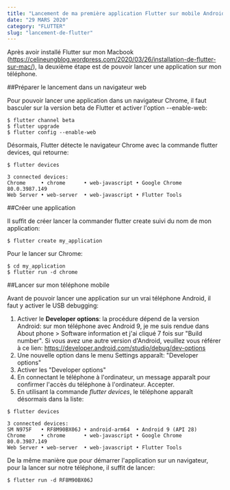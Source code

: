 ```yaml
---
title: "Lancement de ma première application Flutter sur mobile Android"
date: "29 MARS 2020"
category: "FLUTTER"
slug: "lancement-de-flutter"
---
```


Après avoir installé Flutter sur mon Macbook (https://celineungblog.wordpress.com/2020/03/26/installation-de-flutter-sur-mac/), la deuxième étape est de pouvoir lancer une application sur mon téléphone.

##Préparer le lancement dans un navigateur web

Pour pouvoir lancer une application dans un navigateur Chrome, il faut basculer sur la version beta de Flutter et activer l'option --enable-web:

```
$ flutter channel beta 
$ flutter upgrade 
$ flutter config --enable-web
```

Désormais, Flutter détecte le navigateur Chrome avec la commande flutter devices, qui retourne:

```
$ flutter devices

3 connected devices:
Chrome     • chrome      • web-javascript • Google Chrome 80.0.3987.149
Web Server • web-server  • web-javascript • Flutter Tools
```

##Créer une application

Il suffit de créer lancer la commander flutter create suivi du nom de mon application:

```
$ flutter create my_application
```

Pour le lancer sur Chrome:

```
$ cd my_application
$ flutter run -d chrome
```

##Lancer sur mon téléphone mobile

Avant de pouvoir lancer une application sur un vrai téléphone Android, il faut y activer le USB debugging:

1. Activer le **Developer options**: la procédure dépend de la version Android: sur mon téléphone avec Android 9, je me suis rendue dans About phone > Software information et j'ai cliqué 7 fois sur "Build number". Si vous avez une autre version d'Android, veuillez vous référer à ce lien: https://developer.android.com/studio/debug/dev-options
2. Une nouvelle option dans le menu Settings apparaît: "Developer options"
3. Activer les "Developer options"
4. En connectant le téléphone à l'ordinateur, un message apparaît pour confirmer l'accès du téléphone à l'ordinateur. Accepter.
5. En utilisant la commande *flutter devices*, le téléphone apparaît désormais dans la liste:

```
$ flutter devices

3 connected devices:
SM N975F   • RF8M90BX06J • android-arm64  • Android 9 (API 28)
Chrome     • chrome      • web-javascript • Google Chrome 80.0.3987.149
Web Server • web-server  • web-javascript • Flutter Tools
```

De la même manière que pour démarrer l'application sur un navigateur, pour la lancer sur notre téléphone, il suffit de lancer:

```
$ flutter run -d RF8M90BX06J
```
